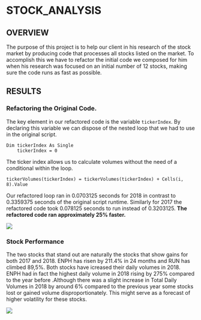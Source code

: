 # STOCK_ANALYSIS

## OVERVIEW

The purpose of this project is to help our client in his research of the stock market by producing code 
that processes all stocks listed on the market. To accomplish this we have to refactor the initial code 
we composed for him when his research was focused on an initial number of 12 stocks, making sure the 
code runs as fast as possible.

## RESULTS 

### Refactoring the Original Code.

The key element in our refactored code is the  variable ```tickerIndex```. By declaring this variable 
we can dispose of the nested loop that we had to use in the original script. 

```
Dim tickerIndex As Single
    tickerIndex = 0
```
The ticker index allows us to calculate volumes 
without the need of a conditional within the loop.

```tickerVolumes(tickerIndex) = tickerVolumes(tickerIndex) + Cells(i, 8).Value```

Our refactored loop ran in 0.0703125 seconds for 2018 in contrast to 0.3359375 seconds of the original script runtime. 
Similarly for 2017 the refactored code took  0.078125 seconds to run instead of 0.3203125. **The refactored code ran approximately 25% faster.** 

![](resources/test1.png)
 
 ### Stock Performance
 
 The two stocks that stand out are naturally the stocks that show gains for both 2017 and 2018. ENPH has risen by 211.4% in 24 months and RUN has climbed 89,5%. Both stocks have icreased their daily volumes in 2018. ENPH had in fact the highest daily volume in 2018 rising by 275% compared to the year before .Although there was a slight increase in Total Daily Volumes in 2018 by around 6% compared to the previous year some stocks lost or gained volume disproportionately. This might serve as a forecast of higher volatility for these stocks. 
 
 ![](resources/AllStocksAnalysis2017.png)
 
 
